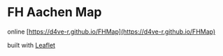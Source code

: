 # FH Aachen Map

online [https://d4ve-r.github.io/FHMap](https://d4ve-r.github.io/FHMap)  
  
built with [Leaflet](https://leafletjs.com)

